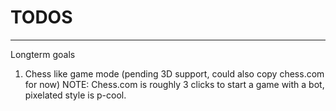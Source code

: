 # TODOS

---

Longterm goals

1. Chess like game mode (pending 3D support, could also copy chess.com for now)
   NOTE: Chess.com is roughly 3 clicks to start a game with a bot, pixelated style is p-cool.
